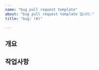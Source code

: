 ```yaml
---
name: "bug pull request template"
about: "bug pull request template 입니다."
title: "bug: (#)"

---
```


## 개요

## 작업사항
